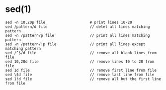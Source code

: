 
# sed(1)

    sed -n 10,20p file                    # print lines 10-20
    sed /pattern/d file                   // delet all lines matching pattern
    sed -n /pattern/p file                // print all lines matching pattern
    sed -n /pattern/!p file               // print all lines except matching pattern
    sed /^$/d file                        // remove all blank lines from file
    sed 10,20d file                       // remove lines 10 to 20 from file
    sed 1d file                           // remove first line from file
    sed \$d file                          // remove last line from file
    sed 1!d file                          // remove all but the first line from file
